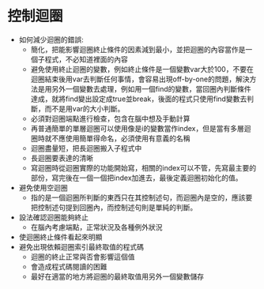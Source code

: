 # 控制迴圈
* 如何減少迴圈的錯誤:
	* 簡化，把能影響迴圈終止條件的因素減到最小，並把迴圈的內容當作是一個子程式，不必知道裡面的內容
	* 避免使用終止迴圈的變數，例如終止條件是一個變數var大於100，不要在迴圈結束後用var去判斷任何事情，會容易出現off-by-one的問題，解決方法是用另外一個變數去處理，例如用一個find的變數，當回圈內判斷條件達成，就將find變出設定成true並break，後面的程式只使用find變數去判斷，而不是用var的大小判斷。
	* 必須對迴圈端點進行檢查，包含在腦中想及手動計算
	* 再普通簡單的單層迴圈可以使用像是i的變數當作index，但是當有多層迴圈時就不應使用簡單得命名，必須使用有意義的名稱
	* 迴圈盡量短，把長迴圈搬入子程式中
	* 長迴圈要表達的清晰
	* 寫迴圈時從迴圈實際的功能開始寫，相關的index可以不管，先寫最主要的部份，寫完後在一個一個把index加進去，最後定義迴圈初始化的值。
* 避免使用空迴圈	
	* 指的是一個迴圈所判斷的東西只在其控制述句，而迴圈內是空的，應該要把控制述句提到回圈內，而控制述句則是單純的判斷。
* 設法確認迴圈能夠終止
	* 在腦內考慮端點，正常狀況及各種例外狀況
* 使迴圈終止條件看起來明顯
* 避免出現依賴迴圈索引最終取值的程式碼
	* 迴圈的終止正常與否會影響這個值
	* 會造成程式碼閱讀的困難
	* 最好在適當的地方將迴圈的最終取值用另外一個變數儲存
<!--stackedit_data:
eyJoaXN0b3J5IjpbLTExMzQyODgzMyw1OTAwMjE0NTEsMjEzND
U3MTY0NywxMjcxODkyNjA0LC0xNTY2NzQxNzYwLC0xMDQ2ODEx
MzQ2LDE1Mjc1ODA2OThdfQ==
-->